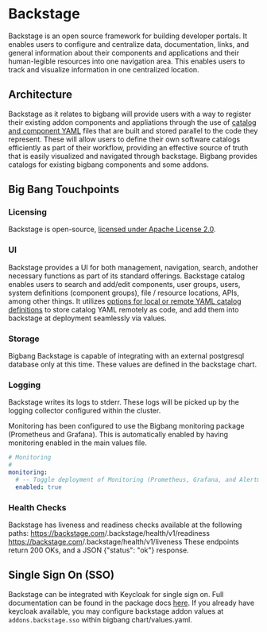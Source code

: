 # Backstage

Backstage is an open source framework for building developer portals.  It 
enables users to configure and centralize data, documentation, links, 
and general information about their components and applications and their 
human-legible resources into one navigation area.  This enables users to track
and visualize information in one centralized location.

## Architecture

Backstage as it relates to bigbang will provide users with a way to register
their existing addon components and appliations through the use of [catalog and component YAML](https://backstage.io/docs/features/software-catalog/)
files that are built and stored parallel to the code they represent.  These
will allow users to define their own software catalogs efficiently as part of 
their workflow, providing an effective source of truth that is easily visualized
and navigated through backstage.  Bigbang provides catalogs for existing bigbang
components and some addons.

## Big Bang Touchpoints

### Licensing

Backstage is open-source,
[licensed under Apache License 2.0](https://github.com/backstage/backstage/blob/master/LICENSE).

### UI

Backstage provides a UI for both management, navigation, search, andother 
necessary functions as part of its standard offerings.  Backstage catalog
enables users to search and add/edit components, user groups, users, system 
definitions (component groups), file / resource locations, APIs, among other things.
It utilizes [options for local or remote YAML catalog definitions](https://backstage.io/docs/features/software-catalog/configuration) to store 
catalog YAML remotely as code, and add them into backstage at deployment seamlessly via values.

### Storage

Bigbang Backstage is capable of integrating with an external postgresql database only at this time.
These values are defined in the backstage chart.

### Logging

Backstage writes its logs to stderr. These logs will be picked up by the
logging collector configured within the cluster.

Monitoring has been configured to use the Bigbang monitoring package (Prometheus and Grafana). This is automatically enabled by having monitoring enabled in the main values file.

```yaml
# Monitoring
#
monitoring:
  # -- Toggle deployment of Monitoring (Prometheus, Grafana, and Alertmanager).
  enabled: true

```

### Health Checks

Backstage has liveness and readiness checks available at the following paths:
<https://backstage.com>/.backstage/health/v1/readiness
<https://backstage.com>/.backstage/health/v1/liveness
These endpoints return 200 OKs, and a JSON {"status": "ok"} response.

## Single Sign On (SSO)

Backstage can be integrated with Keycloak for single sign on. Full documentation can be found in the package docs [here](https://repo1.dso.mil/big-bang/product/packages/backstage/-/blob/main/docs/KEYCLOAK.md).  If you already have keycloak available, you may configure backstage addon values at `addons.backstage.sso` within bigbang chart/values.yaml.
